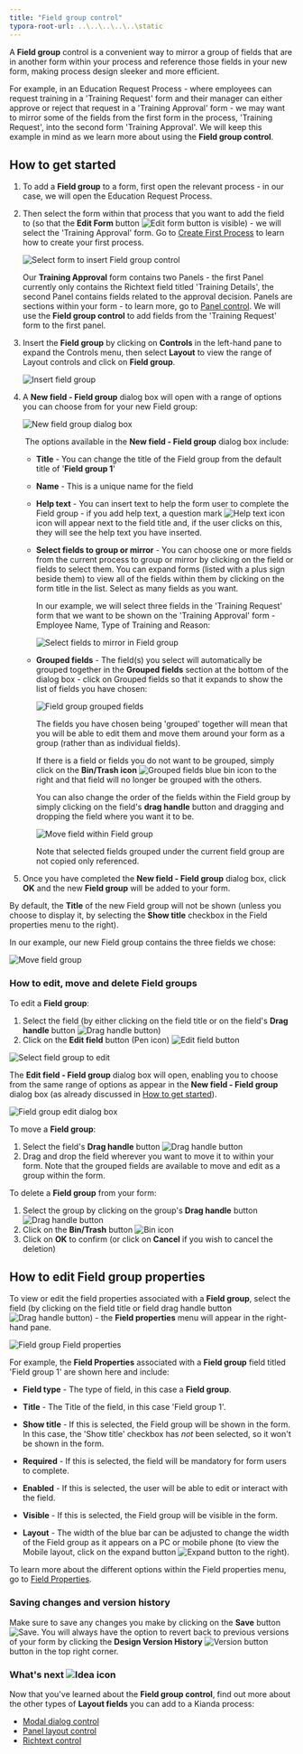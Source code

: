 ```yaml
---
title: "Field group control"
typora-root-url: ..\..\..\..\..\static
---
```


A **Field group** control is a convenient way to mirror a group of fields that are in another form within your process and reference those fields in your new form, making process design sleeker and more efficient. 

For example, in an Education Request Process - where employees can request training in a 'Training Request' form and their manager can either approve or reject that request in a 'Training Approval' form - we may want to mirror some of the fields from the first form in the process, 'Training Request', into the second form 'Training Approval'. We will keep this example in mind as we learn more about using the **Field group control**.


## How to get started

1. To add a **Field group** to a form, first open the relevant process - in our case, we will open the Education Request Process. 

2. Then select the form within that process that you want to add the field to (so that the **Edit Form** button ![Edit form button](/images/penicon.png) is visible) - we will select the 'Training Approval' form. Go to [Create First Process](/docs/getting-started/create-first-process/) to learn how to create your first process.

   ![Select form to insert Field group control](/images/field-group-example1.jpg)

   Our **Training Approval** form contains two Panels - the first Panel currently only contains the Richtext field titled 'Training Details', the second Panel contains fields related to the approval decision. Panels are sections within your form - to learn more, go to [Panel control](/docs/platform/controls/layout/panel/). We will use the **Field group control** to add fields from the 'Training Request' form to the first panel.

3. Insert the **Field group** by clicking on **Controls** in the left-hand pane to expand the Controls menu, then select **Layout** to view the range of Layout controls and click on **Field group**. 

   ![Insert field group](/images/field-group-insert.jpg)

4. A **New field - Field group** dialog box will open with a range of options you can choose from for your new Field group: 

   ![New field group dialog box](/images/field-group-dialog.jpg)

   ​	The options available in the **New field - Field group** dialog box include:

   - **Title** - You can change the title of the Field group from the default title of '**Field group 1**'

   - **Name** - This is a unique name for the field

   - **Help text** - You can insert text to help the form user to complete the Field group - if you add help text, a question mark ![Help text icon](/images/help-icon.jpg) icon will appear next to the field title and, if the user clicks on this, they will see the help text you have inserted.

   - **Select fields to group or mirror** - You can choose one or more fields from the current process to group or mirror by clicking on the field or fields to select them. You can expand forms (listed with a plus sign beside them) to view all of the fields within them by clicking on the form title in the list. Select as many fields as you want.

     In our example, we will select three fields in the 'Training Request' form that we want to be shown on the 'Training Approval' form - Employee Name, Type of Training and Reason:
     
     ![Select fields to mirror in Field group](/images/field-group-select-fields-mirror.jpg)

   - **Grouped fields** - The field(s) you select will automatically be grouped together in the **Grouped fields** section at the bottom of the dialog box - click on Grouped fields so that it expands to show the list of fields you have chosen:

      ![Field group grouped fields](/images/field-group-grouped-fields.jpg)
      		
      	The fields you have chosen being 'grouped' together will mean that you will be able to edit them and move them around your form as a group (rather than as individual fields). 
      		
      	If there is a field or fields you do not want to be grouped, simply click on the **Bin/Trash icon** ![Grouped fields blue bin icon](/images/field-group-blue-bin.jpg) to the right and that field will no longer be grouped with the others. 
      		
      	You can also change the order of the fields within the Field group by simply clicking on the field's **drag handle** button and dragging and dropping the field where you want it to be.
      	
      	![Move field within Field group](/images/field-group-grouped-move.jpg)
      		
      	Note that selected fields grouped under the current field group are not copied only referenced.

5. Once you have completed the **New field - Field group** dialog box, click **OK** and the new **Field group** will be added to your form. 

  By default, the **Title** of the new Field group will not be shown (unless you choose to display it, by selecting the **Show title** checkbox in the Field properties menu to the right). 

  In our example, our new Field group contains the three fields we chose:

  ![Move field group](/images/field-group-move.jpg)



### How to edit, move and delete Field groups

To edit a **Field group**:

1. Select the field (by either clicking on the field title or on the field's **Drag handle** button ![Drag handle button](/images/draghandlewhite-frame.png)) 
2. Click on the **Edit field** button (Pen icon) ![Edit field button](/images/penicon.png)

![Select field group to edit](/images/field-group-select-to-edit.jpg)

The **Edit field - Field group** dialog box will open, enabling you to choose from the same range of options as appear in the **New field - Field group** dialog box (as already discussed in [How to get started](/docs/platform/controls/layout/field-group#how-to-get-started)).

![Field group edit dialog box](/images/field-group-edit-dialog.jpg)



To move a **Field group**:

1. Select the field's **Drag handle** button ![Drag handle button](/images/draghandlewhite-frame.png) 
2. Drag and drop the field wherever you want to move it to within your form. Note that the grouped fields are available to move and edit as a group within the form.

To delete a **Field group** from your form:

1. Select the group by clicking on the group's **Drag handle** button ![Drag handle button](/images/draghandlewhite-frame.png)
2. Click on the **Bin/Trash** button ![Bin icon](/images/binicon.png) 
3. Click on **OK** to confirm (or click on **Cancel** if you wish to cancel the deletion)



## How to edit Field group properties

To view or edit the field properties associated with a **Field group**, select the field (by clicking on the field title or field drag handle button ![Drag handle button](/images/draghandlewhite-frame.png)) - the **Field properties** menu will appear in the right-hand pane.

![Field group Field properties](/images/field-group-field-properties.jpg)

For example, the **Field Properties** associated with a **Field group** field titled 'Field group 1' are shown here and include:

- **Field type** - The type of field, in this case a **Field group**.

- **Title** - The Title of the field, in this case 'Field group 1'.

- **Show title** - If this is selected, the Field group will be shown in the form. In this case, the 'Show title' checkbox has *not* been selected, so it won't be shown in the form.

- **Required** - If this is selected, the field will be mandatory for form users to complete.

- **Enabled** - If this is selected, the user will be able to edit or interact with the field.

- **Visible** - If this is selected, the Field group will be visible in the form.

- **Layout** - The width of the blue bar can be adjusted to change the width of the Field group as it appears on a PC or mobile phone (to view the Mobile layout, click on the expand button ![Expand button](/images/expand-icon.jpg) to the right).

To learn more about the different options within the Field properties menu, go to [Field Properties](/docs/platform/controls/properties#field-properties).



### Saving changes and version history ###

Make sure to save any changes you make by clicking on the **Save** button ![Save](/images/saveprocess.png). You will always have the option to revert back to previous versions of your form by clicking the **Design Version History** ![Version button](/images/version8.png) button in the top right corner.



### What's next  ![Idea icon](/images/18.png) ###

Now that you've learned about the **Field group control**, find out more about the other types of **Layout fields** you can add to a Kianda process:

- [Modal dialog control](/docs/platform/controls/layout/dialog/)
- [Panel layout control](/docs/platform/controls/layout/panel/)
- [Richtext control](/docs/platform/controls/layout/richtext/)